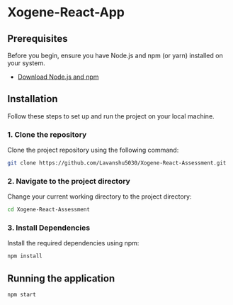 # Xogene-React-App

## Prerequisites

Before you begin, ensure you have Node.js and npm (or yarn) installed on your system.

- [Download Node.js and npm](https://nodejs.org/)

## Installation

Follow these steps to set up and run the project on your local machine.

### 1. Clone the repository

Clone the project repository using the following command:

```bash
git clone https://github.com/Lavanshu5030/Xogene-React-Assessment.git

```

### 2. Navigate to the project directory
Change your current working directory to the project directory:

```bash
cd Xogene-React-Assessment
```

### 3. Install Dependencies
Install the required dependencies using npm:
```bash
npm install
```

## Running the application
```bash
npm start
```
